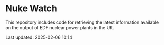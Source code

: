 # Nuke Watch

This repository includes code for retrieving the latest information available on the output of EDF nuclear power plants in the UK.

Last updated: 2025-02-06 10:14